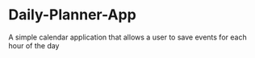 # Daily-Planner-App
A simple calendar application that allows a user to save events for each hour of the day
